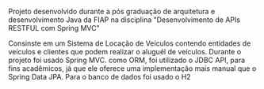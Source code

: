 Projeto desenvolvido durante a pós graduação de arquitetura e desenvolvimento Java da FIAP na disciplina "Desenvolvimento de APIs RESTFUL com Spring MVC" 

Consinste em um Sistema de Locação de Veículos contendo entidades de veículos e clientes que podem realizar o aluguél de veículos. 
Durante o projeto foi usado Spring MVC. como ORM, foi utilizado o JDBC API, para fins acadêmicos, já que ele oferece uma implementação mais manual que o Spring Data JPA.
Para o banco de dados foi usado o H2
